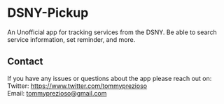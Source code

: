 # DSNY-Pickup
An Unofficial app for tracking services from the DSNY. Be able to search service information, set reminder, and more. 

## Contact
If you have any issues or questions about the app please reach out on:\
Twitter: https://www.twitter.com/tommyprezioso \
Email: tommyprezioso@gmail.com 
